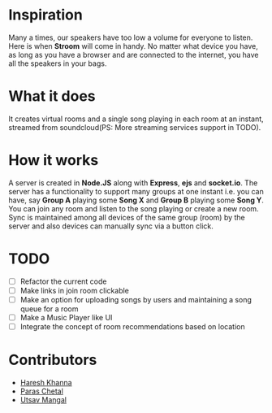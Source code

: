 # Inspiration
Many a times, our speakers have too low a volume for everyone to listen. Here is when **Stroom** will come in handy. No matter what device you have, as long as you have a browser and are connected to the internet, you have all the speakers in your bags. 

# What it does
It creates virtual rooms and a single song playing in each room at an instant, streamed from soundcloud(PS: More streaming services support in TODO).

# How it works
A server is created in **Node.JS** along with **Express**, **ejs** and **socket.io**. The server has a functionality to support many groups at one instant i.e. you can have, say **Group A** playing some **Song X** and **Group B** playing some **Song Y**. You can join any room and listen to the song playing or create a new room. Sync is maintained among all devices of the same group (room) by the server and also devices can manually sync via a button click.
 
# TODO
 - [ ] Refactor the current code
 - [ ] Make links in join room clickable
 - [ ] Make an option for uploading songs by users and maintaining a song queue for a room
 - [ ] Make a Music Player like UI
 - [ ] Integrate the concept of room recommendations based on location

# Contributors
 - [Haresh Khanna](https://github.com/hareshkh)
 - [Paras Chetal](https://github.com/paraschetal)
 - [Utsav Mangal](https://github.com/mangalutsav)